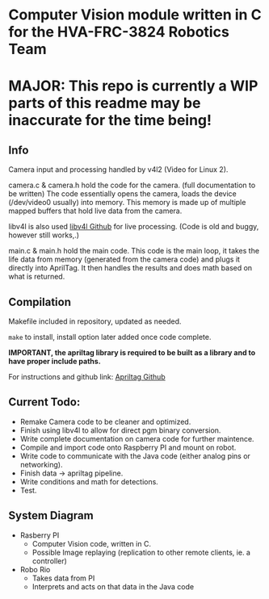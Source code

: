 # Computer Vision module written in C for the HVA-FRC-3824 Robotics Team

# MAJOR: This repo is currently a WIP parts of this readme may be inaccurate for the time being!

## Info
Camera input and processing handled by v4l2 (Video for Linux 2).

camera.c & camera.h hold the code for the camera. (full documentation to be written)
The code essentially opens the camera, loads the device (/dev/video0 usually) into memory. This memory is made up of multiple mapped buffers that hold live data from the camera.

libv4l is also used [libv4l Github](https://github.com/philips/libv4l) for live processing. (Code is old and buggy, however still works,.)

main.c & main.h hold the main code.
This code is the main loop, it takes the life data from memory (generated from the camera code) and plugs it directly into AprilTag. It then handles the results and does math based on what is returned.
## Compilation
Makefile included in repository, updated as needed.

`make` to install, install option later added once code complete.

**IMPORTANT, the apriltag library is required to be built as a library and to have proper include paths.**

For instructions and github link: [Apriltag Github](https://github.com/AprilRobotics/apriltag)


## Current Todo:
- Remake Camera code to be cleaner and optimized.
- Finish using libv4l to allow for direct pgm binary conversion. 
- Write complete documentation on camera code for further maintence.
- Compile and import code onto Raspberry PI and mount on robot.
- Write code to communicate with the Java code (either analog pins or networking).
- Finish data -> apriltag pipeline.
- Write conditions and math for detections.
- Test.

## System Diagram
* Rasberry PI
    * Computer Vision code, written in C.
    * Possible Image replaying (replication to other remote clients, ie. a controller)
* Robo Rio
    * Takes data from PI
    * Interprets and acts on that data in the Java code
